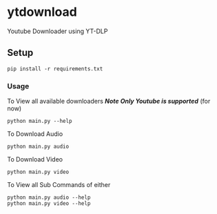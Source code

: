 # ytdownload
Youtube Downloader using YT-DLP

## Setup
    pip install -r requirements.txt
    
### Usage
To View all available downloaders ***Note Only Youtube is supported*** (for now)

    python main.py --help
    
To Download Audio 

    python main.py audio
    
To Download Video
    
    python main.py video
    
To View all Sub Commands of either

    python main.py audio --help
    python main.py video --help


